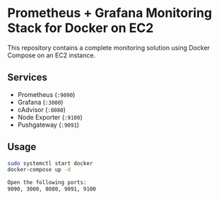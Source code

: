 # Prometheus + Grafana Monitoring Stack for Docker on EC2

This repository contains a complete monitoring solution using Docker Compose on an EC2 instance.

## Services
- Prometheus (`:9090`)
- Grafana (`:3000`)
- cAdvisor (`:8080`)
- Node Exporter (`:9100`)
- Pushgateway (`:9091`)

## Usage
```bash
sudo systemctl start docker
docker-compose up -d

Open the following ports:
9090, 3000, 8080, 9091, 9100
